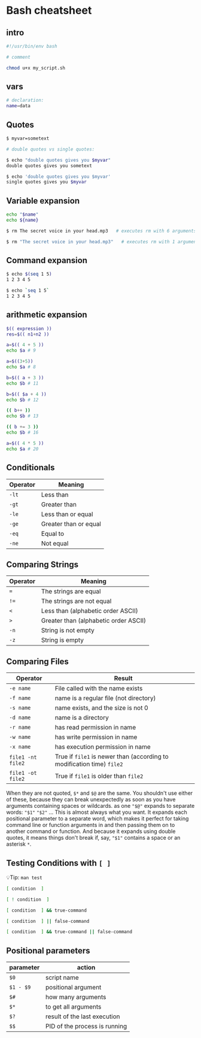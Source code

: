 # Bash cheatsheet

## intro

```sh
#!/usr/bin/env bash

# comment

chmod u+x my_script.sh
```

## vars

```sh
# declaration:
name=data
```

## Quotes

```sh
$ myvar=sometext

# double quotes vs single quotes:

$ echo "double quotes gives you $myvar"
double quotes gives you sometext

$ echo 'double quotes gives you $myvar'
single quotes gives you $myvar
```

## Variable expansion

```sh
echo "$name"
echo ${name}

$ rm The secret voice in your head.mp3   # executes rm with 6 arguments

$ rm "The secret voice in your head.mp3"   # executes rm with 1 argument
```

## Command expansion

```sh
$ echo $(seq 1 5)
1 2 3 4 5

$ echo `seq 1 5`
1 2 3 4 5
```

## arithmetic expansion

```sh
$(( expression ))
res=$(( n1+n2 ))

a=$(( 4 + 5 ))
echo $a # 9

a=$((3+5))
echo $a # 8

b=$(( a + 3 ))
echo $b # 11

b=$(( $a + 4 ))
echo $b # 12

(( b++ ))
echo $b # 13

(( b += 3 ))
echo $b # 16

a=$(( 4 * 5 ))
echo $a # 20
```

## Conditionals

| Operator | Meaning               |
| -------- | --------------------- |
| `-lt`    | Less than             |
| `-gt`    | Greater than          |
| `-le`    | Less than or equal    |
| `-ge`    | Greater than or equal |
| `-eq`    | Equal to              |
| `-ne`    | Not equal             |

## Comparing Strings

| Operator | Meaning                               |
| -------- | ------------------------------------- |
| `=`      | The strings are equal                 |
| `!=`     | The strings are not equal             |
| `<`      | Less than (alphabetic order ASCII)    |
| `>`      | Greater than (alphabetic order ASCII) |
| `-n`     | String is not empty                   |
| `-z`     | String is empty                       |

## Comparing Files

| Operator          | Result                                                                 |
| ----------------- | ---------------------------------------------------------------------- |
| `-e name`         | File called with the name exists                                       |
| `-f name`         | name is a regular file (not directory)                                 |
| `-s name`         | name exists, and the size is not 0                                     |
| `-d name`         | name is a directory                                                    |
| `-r name`         | has read permission in name                                            |
| `-w name`         | has write permission in name                                           |
| `-x name`         | has execution permission in name                                       |
| `file1 -nt file2` | True if `file1` is newer than (according to modification time) `file2` |
| `file1 -ot file2` | True if `file1` is older than `file2`                                  |

When they are not quoted, `$*` and `$@` are the same. You shouldn't use either of these, because they can break unexpectedly as soon as you have arguments containing spaces or wildcards.
as one
`"$@"` expands to separate words: `"$1"` `"$2"` ... This is almost always what you want. It expands each positional parameter to a separate word, which makes it perfect for taking command line or function arguments in and then passing them on to another command or function. And because it expands using double quotes, it means things don't break if, say, `"$1"` contains a space or an asterisk `*`.

## Testing Conditions with `[ ]`

💡Tip: `man test`

```sh
[ condition  ]

[ ! condition  ]

[ condition  ] && true-command

[ condition  ] || false-command

[ condition  ] && true-command || false-command
```
## Positional parameters

| parameter | action                        |
| --------- | ----------------------------- |
| `$0`      | script name                   |
| `$1 - $9` | positional argument           |
| `$#`      | how many arguments            |
| `$*`      | to get all arguments          |
| `$?`      | result of the last execution  |
| `$$`      | PID of the process is running |

